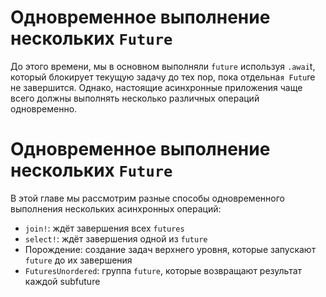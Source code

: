 # Одновременное выполнение нескольких `Future` 

До этого времени, мы в основном выполняли `future` используя `.awai`t, который блокирует текущую задачу до тех 
пор, пока отдельна`я Futu`re не завершится.
Однако, настоящие асинхронные приложения чаще всего должны 
выполнять несколько различных операций одновременно.

# Одновременное выполнение нескольких `Future` 

В этой главе мы рассмотрим разные способы одновременного 
выполнения нескольких асинхронных операций:

- `join!`: ждёт завершения всех `futures`
- `select!`: ждёт завершения одной из `future`
- Порождение: создание задач верхнего уровня, которые запускают `future` до их завершения
- `FuturesUnordered`: группа `future`, которые возвращают результат каждой subfuture

